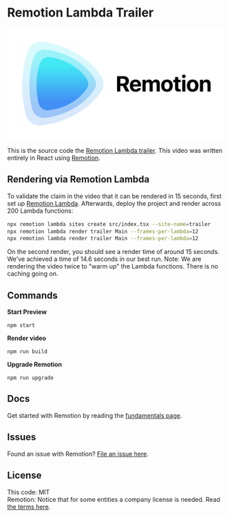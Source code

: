 # Remotion Lambda Trailer

<p align="center">
  <a href="https://github.com/JonnyBurger/remotion-logo">
    <img src="https://github.com/JonnyBurger/remotion-logo/raw/main/withtitle/element-0.png">
  </a>
</p>

This is the source code the [Remotion Lambda trailer](https://www.youtube.com/watch?v=GN2jkJphR5M). This video was written entirely in React using [Remotion](https://remotion.dev).

## Rendering via Remotion Lambda

To validate the claim in the video that it can be rendered in 15 seconds, first set up [Remotion Lambda](https://remotion.dev/docs/lambda/setup). Afterwards, deploy the project and render across 200 Lambda functions:

```bash
npx remotion lambda sites create src/index.tsx --site-name=trailer
npx remotion lambda render trailer Main --frames-per-lambda=12
npx remotion lambda render trailer Main --frames-per-lambda=12
```

On the second render, you should see a render time of around 15 seconds. We've achieved a time of 14.6 seconds in our best run.
Note: We are rendering the video twice to "warm up" the Lambda functions. There is no caching going on.

## Commands

**Start Preview**

```console
npm start
```

**Render video**

```console
npm run build
```

**Upgrade Remotion**

```console
npm run upgrade
```

## Docs

Get started with Remotion by reading the [fundamentals page](https://www.remotion.dev/docs/the-fundamentals).

## Issues

Found an issue with Remotion? [File an issue here](https://github.com/JonnyBurger/remotion/issues/new).

## License

This code: MIT  
Remotion: Notice that for some entities a company license is needed. Read [the terms here](https://github.com/JonnyBurger/remotion/blob/main/LICENSE.md).
